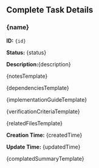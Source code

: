 ## Complete Task Details

### {name}

**ID:** `{id}`

**Status:** {status}

**Description:**{description}

{notesTemplate}

{dependenciesTemplate}

{implementationGuideTemplate}

{verificationCriteriaTemplate}

{relatedFilesTemplate}

**Creation Time:** {createdTime}

**Update Time:** {updatedTime}

{complatedSummaryTemplate}
